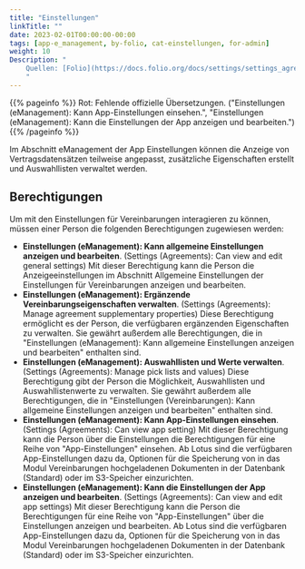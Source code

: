 ```yaml
---
title: "Einstellungen"
linkTitle: ""
date: 2023-02-01T00:00:00-00:00
tags: [app-e_management, by-folio, cat-einstellungen, for-admin]
weight: 10
Description: "
    Quellen: [Folio](https://docs.folio.org/docs/settings/settings_agreements/settings_agreements/ ) <!-- & [GBV](https://info.gebev.de/pages/viewpage.action?pageId=847085631) -->
    "
---
```


{{% pageinfo %}}
Rot: Fehlende offizielle Übersetzungen. ("Einstellungen (eManagement): Kann App-Einstellungen einsehen.", "Einstellungen (eManagement): Kann die Einstellungen der App anzeigen und bearbeiten.")
{{% /pageinfo %}}

Im Abschnitt eManagement der App Einstellungen können die Anzeige von Vertragsdatensätzen teilweise angepasst, zusätzliche Eigenschaften erstellt und Auswahllisten verwaltet werden.

## Berechtigungen

Um mit den Einstellungen für Vereinbarungen interagieren zu können, müssen einer Person die folgenden Berechtigungen zugewiesen werden:

* **Einstellungen (eManagement): Kann allgemeine Einstellungen anzeigen und bearbeiten**. (Settings (Agreements): Can view and edit general settings)
    Mit dieser Berechtigung kann die Person die Anzeigeeinstellungen im Abschnitt Allgemeine Einstellungen der Einstellungen für Vereinbarungen anzeigen und bearbeiten.
* **Einstellungen (eManagement): Ergänzende Vereinbarungseigenschaften verwalten**. (Settings (Agreements): Manage agreement supplementary properties)
    Diese Berechtigung ermöglicht es der Person, die verfügbaren ergänzenden Eigenschaften zu verwalten. Sie gewährt außerdem alle Berechtigungen, die in "Einstellungen (eManagement): Kann allgemeine Einstellungen anzeigen und bearbeiten" enthalten sind.
* **Einstellungen (eManagement): Auswahllisten und Werte verwalten**. (Settings (Agreements): Manage pick lists and values)
    Diese Berechtigung gibt der Person die Möglichkeit, Auswahllisten und Auswahllistenwerte zu verwalten. Sie gewährt außerdem alle Berechtigungen, die in "Einstellungen (Vereinbarungen): Kann allgemeine Einstellungen anzeigen und bearbeiten" enthalten sind.
* **Einstellungen (eManagement): Kann App-Einstellungen einsehen**. (Settings (Agreements): Can view app setting)
    Mit dieser Berechtigung kann die Person über die Einstellungen die Berechtigungen für eine Reihe von "App-Einstellungen" einsehen. Ab Lotus sind die verfügbaren App-Einstellungen dazu da, Optionen für die Speicherung von in das Modul Vereinbarungen hochgeladenen Dokumenten in der Datenbank (Standard) oder im S3-Speicher einzurichten.
* **Einstellungen (eManagement): Kann die Einstellungen der App anzeigen und bearbeiten**. (Settings (Agreements): Can view and edit app settings)
    Mit dieser Berechtigung kann die Person die Berechtigungen für eine Reihe von "App-Einstellungen" über die Einstellungen anzeigen und bearbeiten. Ab Lotus sind die verfügbaren App-Einstellungen dazu da, Optionen für die Speicherung von in das Modul Vereinbarungen hochgeladenen Dokumenten in der Datenbank (Standard) oder im S3-Speicher einzurichten.
